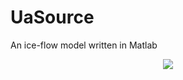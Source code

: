 # UaSource
An ice-flow model written in Matlab


<p align="center">
  <img src = "./data/AntarticaMesh.png">
</p>


